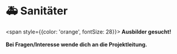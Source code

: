 # 🚑 Sanitäter

<span style={{color: 'orange', fontSize: 28}}><b>
Ausbilder gesucht! <br></br>
Bei Fragen/Interesse wende dich an die Projektleitung.
</b></span>